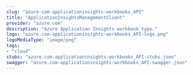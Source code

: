 ```yaml
---
slug: "azure-com-applicationinsights-workbooks_API"
title: "ApplicationInsightsManagementClient"
provider: "azure.com"
description: "Azure Application Insights workbook type."
logo: "azure.com-applicationinsights-workbooks_API-logo.png"
logoMediaType: "image/png"
tags:
- "cloud"
stubs: "azure.com-applicationinsights-workbooks_API-stubs.json"
swagger: "azure.com-applicationinsights-workbooks_API-swagger.json"
---
```

